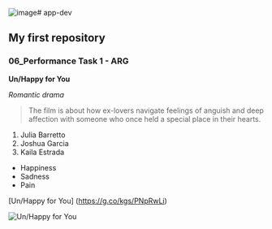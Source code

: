 ![image](https://github.com/user-attachments/assets/633a8c19-57af-430d-90f2-f453931c1976)# app-dev
## My first repository 
### 06_Performance Task 1 - ARG

**Un/Happy for You**

*Romantic drama*

> The film is about how ex-lovers navigate feelings of anguish and deep affection with someone who once held a special place in their hearts.

1. Julia Barretto
2. Joshua Garcia
3. Kaila Estrada
   
- Happiness
- Sadness
- Pain

[Un/Happy for You] (https://g.co/kgs/PNpRwLi)

![Un/Happy for You](![image](https://github.com/user-attachments/assets/6b68f7a9-8967-4ea8-b2e0-4c7774205a58)
)
